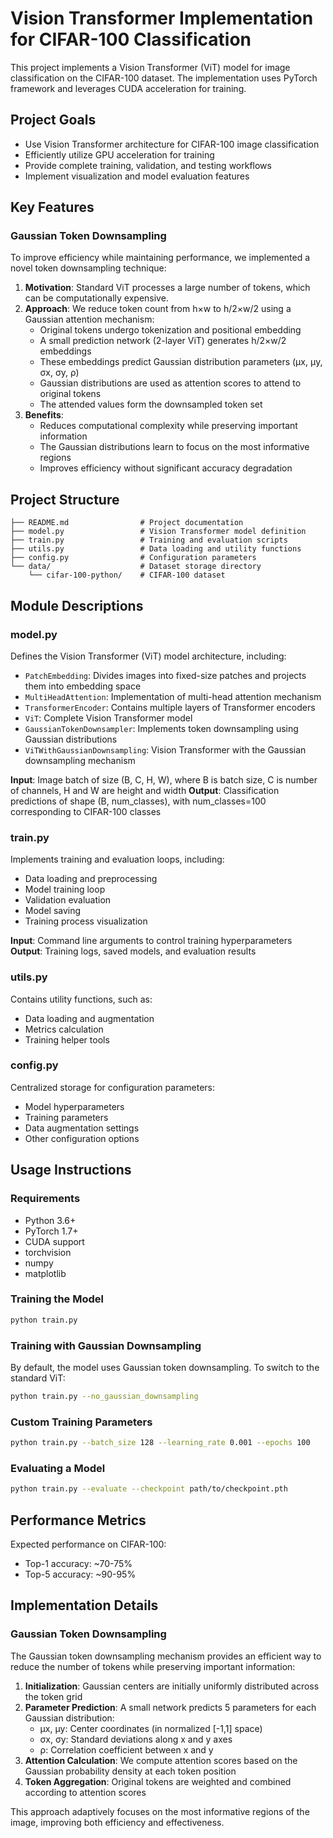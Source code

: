 # Vision Transformer Implementation for CIFAR-100 Classification

This project implements a Vision Transformer (ViT) model for image classification on the CIFAR-100 dataset. The implementation uses PyTorch framework and leverages CUDA acceleration for training.

## Project Goals

- Use Vision Transformer architecture for CIFAR-100 image classification
- Efficiently utilize GPU acceleration for training
- Provide complete training, validation, and testing workflows
- Implement visualization and model evaluation features

## Key Features

### Gaussian Token Downsampling

To improve efficiency while maintaining performance, we implemented a novel token downsampling technique:

1. **Motivation**: Standard ViT processes a large number of tokens, which can be computationally expensive.
2. **Approach**: We reduce token count from h×w to h/2×w/2 using a Gaussian attention mechanism:
   - Original tokens undergo tokenization and positional embedding
   - A small prediction network (2-layer ViT) generates h/2×w/2 embeddings
   - These embeddings predict Gaussian distribution parameters (μx, μy, σx, σy, ρ)
   - Gaussian distributions are used as attention scores to attend to original tokens
   - The attended values form the downsampled token set
3. **Benefits**:
   - Reduces computational complexity while preserving important information
   - The Gaussian distributions learn to focus on the most informative regions
   - Improves efficiency without significant accuracy degradation

## Project Structure

```
├── README.md                # Project documentation
├── model.py                 # Vision Transformer model definition
├── train.py                 # Training and evaluation scripts
├── utils.py                 # Data loading and utility functions
├── config.py                # Configuration parameters
└── data/                    # Dataset storage directory
    └── cifar-100-python/    # CIFAR-100 dataset
```

## Module Descriptions

### model.py
Defines the Vision Transformer (ViT) model architecture, including:
- `PatchEmbedding`: Divides images into fixed-size patches and projects them into embedding space
- `MultiHeadAttention`: Implementation of multi-head attention mechanism
- `TransformerEncoder`: Contains multiple layers of Transformer encoders
- `ViT`: Complete Vision Transformer model
- `GaussianTokenDownsampler`: Implements token downsampling using Gaussian distributions
- `ViTWithGaussianDownsampling`: Vision Transformer with the Gaussian downsampling mechanism

**Input**: Image batch of size (B, C, H, W), where B is batch size, C is number of channels, H and W are height and width
**Output**: Classification predictions of shape (B, num_classes), with num_classes=100 corresponding to CIFAR-100 classes

### train.py
Implements training and evaluation loops, including:
- Data loading and preprocessing
- Model training loop
- Validation evaluation
- Model saving
- Training process visualization

**Input**: Command line arguments to control training hyperparameters
**Output**: Training logs, saved models, and evaluation results

### utils.py
Contains utility functions, such as:
- Data loading and augmentation
- Metrics calculation
- Training helper tools

### config.py
Centralized storage for configuration parameters:
- Model hyperparameters
- Training parameters
- Data augmentation settings
- Other configuration options

## Usage Instructions

### Requirements
- Python 3.6+
- PyTorch 1.7+
- CUDA support
- torchvision
- numpy
- matplotlib

### Training the Model
```bash
python train.py
```

### Training with Gaussian Downsampling
By default, the model uses Gaussian token downsampling. To switch to the standard ViT:
```bash
python train.py --no_gaussian_downsampling
```

### Custom Training Parameters
```bash
python train.py --batch_size 128 --learning_rate 0.001 --epochs 100
```

### Evaluating a Model
```bash
python train.py --evaluate --checkpoint path/to/checkpoint.pth
```

## Performance Metrics
Expected performance on CIFAR-100:
- Top-1 accuracy: ~70-75%
- Top-5 accuracy: ~90-95%

## Implementation Details

### Gaussian Token Downsampling
The Gaussian token downsampling mechanism provides an efficient way to reduce the number of tokens while preserving important information:

1. **Initialization**: Gaussian centers are initially uniformly distributed across the token grid
2. **Parameter Prediction**: A small network predicts 5 parameters for each Gaussian distribution:
   - μx, μy: Center coordinates (in normalized [-1,1] space)
   - σx, σy: Standard deviations along x and y axes
   - ρ: Correlation coefficient between x and y
3. **Attention Calculation**: We compute attention scores based on the Gaussian probability density at each token position
4. **Token Aggregation**: Original tokens are weighted and combined according to attention scores

This approach adaptively focuses on the most informative regions of the image, improving both efficiency and effectiveness.